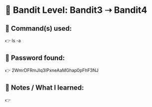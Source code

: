 # 🔐 Bandit Level: Bandit3 ➝ Bandit4
## 📂 Command(s) used:
👉 ls -a

## 📄 Password found:
👉 2WmrDFRmJIq3IPxneAaMGhap0pFhF3NJ

## 🧠 Notes / What I learned:
👉 
